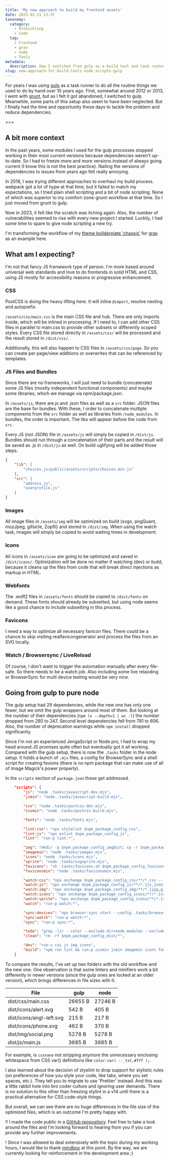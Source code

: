 ```yaml
---
title: 'My new approach to build my frontend assets'
date: 2023-02-21 13:37
taxonomy:
  category:
    - Entwicklung
    - Code
  tag:
    - Frontend
    - grav
    - node
    - Tools
metadata:
  description: How I switched from gulp as a build tool and task runner to node scripts.
slug: new-approach-for-build-tools-node-scripts-gulp
---
```

For years I was using [gulp](https://gulpjs.com/) as a task runner to do all the routine things we used to do by hand over 10 years ago. First, somewhat around 2012 or 2013, I went with [grunt](https://gruntjs.com/), but as I felt it got abandoned, I switched to gulp. Meanwhile, some parts of this setup also seem to have been neglected. But I finally had the time and opportunity these days to tackle the problem and reduce dependencies.

===

## A bit more context

In the past years, some modules I used for the gulp processes stopped working in their most current versions because dependencies weren't up-to-date. So I had to freeze more and more versions instead of always going current (I know this is not the best practice). Nailing the versions of dependencies to issues from years ago felt really annoying.

In 2018, I was trying different approaches to overhaul my build process. webpack got a lot of hype at that time, but it failed to match my expectations, so I tried plain shell scripting and a bit of node scripting. None of which was superior to my comfort-zone-grunt-workflow at that time. So I just moved from grunt to gulp.

Now in 2023, it felt like the scratch was itching again. Also, the number of vulnerabilities seemed to rise with every new project I started. Luckily, I had some time to spare to give node scripting a new try.

I'm transforming the workflow of my [theme boilderplate 'chassis'](https://github.com/bitstarr/grav-theme-chassis) for [grav](getgrav.org/) as an example here.

## What am I expecting?

I'm not that fancy JS framework type of person. I'm more based around universal web standards and love to do frontends in solid HTML and CSS, using JS mostly for accessibility reasons or progressive enhancement.

### CSS 

PostCSS is doing the heavy lifting here. It will inline `@import`, resolve nesting and autoprefix.

`/assets/css/main.css` is the main CSS file and hub. There are only imports inside, which will be inlined in processing. If I need to, I can add other CSS files in parallel to main.css to provide other subsets or differently scoped styles. Every CSS file stored directly in `/assets/css/` will be processed and the result stored in `/dist/css/`.

Additionally, this will also happen to CSS files in `/assets/css/page`. So you can create per page/view additions or overwrites that can be referenced by templates.

### JS Files and Bundles

Since there are no frameworks, I will just need to bundle (concatenate) some JS files (mostly independent functional components) and maybe some libraries, which we manage via npm/package.json.

In `/assets/js`, there are.js and .json files as well as a `src` folder. JSON files are the base for bundles. With these, I order to concatenate multiple components from the `src` folder as well as libraries from `/node_modules`. In bundles, the order is important. The libs will appear before the code from `src`.

Every JS (not JSON) file in `/assets/js` will simply be copied in `/dist/js`. Bundles should run through a concatenation of their parts and the result will be saved as .js in `/dist/js` as well. On build uglifying will be added those steps.

````json
{
    "lib": [
        "choices.js/public/assets/scripts/choices.min.js"
    ],
    "src": [
        "address.js",
        "userprofile.js"
    ]
}
````

### Images

All image files in `/assets/img` will be optimized on build (svgo, pngQuant, mozJpeg, gifsicle, Zopfli) and stored in `/dist/img`. When using the watch task, images will simply be copied to avoid waiting times in development.

### Icons

All icons in `/assets/icon` are going to be optimized and saved in `/dist/icons/`. Optimization will be done no matter if watching (dev) or build, because it cleans up the files from code that will break direct injections as markup in HTML.


### Webfonts

The .woff2 files in `/assets/fonts` should be copied to `/dist/fonts` on demand. These fonts should already be subsetted, but using node seems like a good chance to include subsetting in this process.

### Favicons

I need a way to optimize all necessary favicon files. There could be a chance to skip visiting realfavicongenerator and process the files from an SVG locally.

### Watch / Browsersync / LiveReload

Of course, I don't want to trigger the automation manually after every file-safe. So there needs to be a watch job. Also including some live relaoding or BrowserSync for multi device testing would be very nice.

## Going from gulp to pure node

The gulp setup had 29 dependencies, while the new one has only one fewer, but we omit the gulp wrappers around most of them. But looking at the number of their dependencies (`npm ls --depth=1 | wc -l`) the number dropped from 280 to 247. Second level dependencies fell from 781 to 606. Also, the number of deprecation warnings while `npm install` dropped significantly.

Since I'm not an experienced JengaScript or Node pro, I had to wrap my head around JS promises quite often but eventually got it all working. Compared with the gulp setup, there is now the `.tasks` folder in the node setup. It holds a bunch of `.mjs` files, a config for BrowserSync and a shell script for creating favions (there is no npm package that can make use of all of Image Magick's power properly).

In the `scripts` section of `package.json` these get addressed.

```json
    "scripts": {
        "js": "node .tasks/javascript-dev.mjs",
        "jsmin": "node .tasks/javascript-build.mjs",

        "css": "node .tasks/postcss-dev.mjs",
        "cssmin": "node .tasks/postcss-build.mjs",

        "fonts": "node .tasks/fonts.mjs",

        "lint:css": "npx stylelint $npm_package_config_css",
        "lint:js": "npx eslint $npm_package_config_js",
        "lint": "run-p lint:*",

        "img": "mkdir -p $npm_package_config_imgDist; cp -r $npm_package_config_img/* $npm_package_config_imgDist",
        "imagemin": "node .tasks/images.mjs",
        "icons": "node .tasks/icons.mjs",
        "sprite": "node .tasks/svgsprite.mjs",
        "favicons": "sh .tasks/favicons.sh $npm_package_config_favicons $npm_package_config_faviconsDist",
        "faviconsmin": "node .tasks/faviconsmin.mjs",

        "watch:css": "npx onchange $npm_package_config_css/**/*.css -- npm run css",
        "watch:js": "npx onchange $npm_package_config_js/**/*.{js,json} -- npm run js",
        "watch:img": "npx onchange $npm_package_config_img/**/*.{jpg,gif,png,svg} -- npm img",
        "watch:icons": "npx onchange $npm_package_config_icons/**/*.{svg} -- npm run icons",
        "watch:sprite": "npx onchange $npm_package_config_icons/**/*.{svg} -- npm run sprite",
        "watch": "run-p watch:*",

        "sync:devices": "npx browser-sync start --config .tasks/browsersyncrc.js",
        "sync:watch": "run-p watch:*",
        "sync": "run-p sync:*",

        "todo": "grep -lir --color --exclude-dir=node_modules --exclude-dir=vendor --exclude-dir=var --exclude=package.json 'todo'",
        "clean": "rm -rf $npm_package_config_dist/*",

        "dev": "run-s css js img icons",
        "build": "npm run lint && run-p cssmin jsmin imagemin icons fonts"
    }
```

To compare the results, I've set up two folders with the old workflow and the new one. One observation is that some linters and minifiers work a bit differently in newer versions (since the gulp ones are locked at an older version), which brings differences in file sizes with it.

| File | gulp | node |
| --- | --- | --- |
| dist/css/main.css | 26655 B | 27246 B |
| dist/icons/alert.svg | 542 B | 405 B |
| dist/icons/angl-left.svg | 215 B | 217 B |
| dist/icons/phone.svg | 462 B | 370 B |
| dist/img/social.png | 5278 B | 5278 B |
| dist/js/main.js | 3685 B | 3685 B |

For example, is `cssnano` not stripping anymore the unnecessary enclosing whitespace from CSS var() definitions like `color:var( --_txt,#fff );`.

I also learned about the decision of styelint to drop support for stylistic rules (on preferences of how you style your code, like tabs, where you set spaces, etc.). They tell you to migrate to use 'Prettier' instead. And this was a little rabbit hole into bro coder culture and ignoring user demands. There is no solution to this other than freezing stylint in a v14 until there is a practical alternative for CSS code-style things.

But overall, we can see there are no huge differences in the file size of the optimized files, which is an outcome I'm pretty happy with.


!! I made the code public in a [GitHub reopository](https://github.com/bitstarr/new-build-process). Feel free to take a look around the files and I'm looking forward to hearing from you if you can provide any further improvements.

! Since I was allowed to deal extensively with the topic during my working hours, I would like to thank [mindbox](https://mindbox.de/) at this point. By the way, we are currently looking for reinforcement in the development area ;)